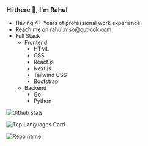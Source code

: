 ### Hi there 👋, I'm Rahul

  - Having 4+ Years of professional work experience. 
  - Reach me on rahul.mso@outlook.com
  - Full Stack 
      - Frontend
          - HTML
          - CSS
          - React.js
          - Next.js
          - Tailwind CSS
          - Bootstrap
      - Backend
          - Go
          - Python
      


<!--
**rahul-yr/rahul-yr** is a ✨ _special_ ✨ repository because its `README.md` (this file) appears on your GitHub profile.

Here are some ideas to get you started:

- 🔭 I’m currently working on ...
- 🌱 I’m currently learning ...
- 👯 I’m looking to collaborate on ...
- 🤔 I’m looking for help with ...
- 💬 Ask me about ...
- 📫 How to reach me: ...
- 😄 Pronouns: ...
- ⚡ Fun fact: ...
-->

![Github stats](https://github-readme-stats.vercel.app/api?username=rahul-yr&theme=highcontrast&show_icons=true&include_all_commits=true&show_owner=true&count_private=true)

![Top Languages Card](https://github-readme-stats.vercel.app/api/top-langs/?username=rahul-yr)

[![Repo name](https://github-readme-stats.vercel.app/api/pin/?username=rahul-yr&repo=repo-name)](https://github.com/rahul-yr/repo-name)
